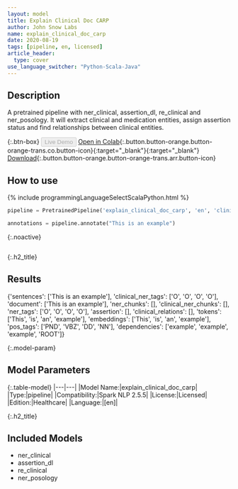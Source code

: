 ```yaml
---
layout: model
title: Explain Clinical Doc CARP
author: John Snow Labs
name: explain_clinical_doc_carp
date: 2020-08-19
tags: [pipeline, en, licensed]
article_header:
  type: cover
use_language_switcher: "Python-Scala-Java"
---
```


## Description
A pretrained pipeline with ner_clinical, assertion_dl, re_clinical and ner_posology. It will extract clinical and medication entities, assign assertion status and find relationships between clinical entities.

[//]: <[Live Demo](){:.button.button-orange}{:target="_blank"}>

{:.btn-box}
<button class="button button-orange" disabled>Live Demo</button>
[Open in Colab](https://github.com/JohnSnowLabs/spark-nlp-workshop/blob/master/tutorials/Certification_Trainings/Healthcare/11.Pretrained_Clinical_Pipelines.ipynb){:.button.button-orange.button-orange-trans.co.button-icon}{:target="_blank"}{:target="_blank"}
[Download](https://s3.amazonaws.com/auxdata.johnsnowlabs.com/clinical/models/explain_clinical_doc_carp_en_2.5.5_2.4_1597841630062.zip){:.button.button-orange.button-orange-trans.arr.button-icon}

## How to use

<div class="tabs-box" markdown="1">

{% include programmingLanguageSelectScalaPython.html %}

```python
pipeline = PretrainedPipeline('explain_clinical_doc_carp', 'en', 'clinical/models')

annotations = pipeline.annotate("This is an example")

```

{:.noactive}
```scala
```

{:.h2_title}
## Results
{'sentences': ['This is an example'],
 'clinical_ner_tags': ['O', 'O', 'O', 'O'],
 'document': ['This is an example'],
 'ner_chunks': [],
 'clinical_ner_chunks': [],
 'ner_tags': ['O', 'O', 'O', 'O'],
 'assertion': [],
 'clinical_relations': [],
 'tokens': ['This', 'is', 'an', 'example'],
 'embeddings': ['This', 'is', 'an', 'example'],
 'pos_tags': ['PND', 'VBZ', 'DD', 'NN'],
 'dependencies': ['example', 'example', 'example', 'ROOT']}

</div>

{:.model-param}
## Model Parameters

{:.table-model}
|---|---|
|Model Name:|explain_clinical_doc_carp|
|Type:|pipeline|
|Compatibility:|Spark NLP 2.5.5|
|License:|Licensed|
|Edition:|Healthcare|
|Language:|[en]|

{:.h2_title}
## Included Models 
 - ner_clinical
 - assertion_dl
 - re_clinical
 - ner_posology
 
